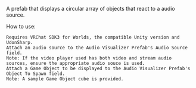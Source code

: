 A prefab that displays a circular array of objects that react to a audio source.

How to use:

    Requires VRChat SDK3 for Worlds, the compatible Unity version and UdonSharp.
    Attach an audio source to the Audio Visualizer Prefab's Audio Source field.
    Note: If the video player used has both video and stream audio sources, ensure the appropriate audio souce is used.
    Attach a Game Object to be displayed to the Audio Visualizer Prefab's Object To Spawn field.
    Note: A sample Game Object cube is provided.
